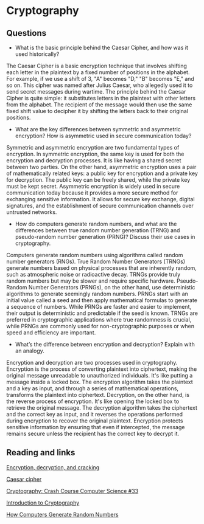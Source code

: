 # Cryptography

## Questions

- What is the basic principle behind the Caesar Cipher, and how was it used historically?

The Caesar Cipher is a basic encryption technique that involves shifting each letter in the plaintext by a fixed number of positions in the alphabet. For example, if we use a shift of 3, "A" becomes "D," "B" becomes "E," and so on. This cipher was named after Julius Caesar, who allegedly used it to send secret messages during wartime. The principle behind the Caesar Cipher is quite simple: it substitutes letters in the plaintext with other letters from the alphabet. The recipient of the message would then use the same fixed shift value to decipher it by shifting the letters back to their original positions.

- What are the key differences between symmetric and asymmetric encryption? How is asymmetric used in secure communication today?

Symmetric and asymmetric encryption are two fundamental types of encryption. In symmetric encryption, the same key is used for both the encryption and decryption processes. It is like having a shared secret between two parties. On the other hand, asymmetric encryption uses a pair of mathematically related keys: a public key for encryption and a private key for decryption. The public key can be freely shared, while the private key must be kept secret. Asymmetric encryption is widely used in secure communication today because it provides a more secure method for exchanging sensitive information. It allows for secure key exchange, digital signatures, and the establishment of secure communication channels over untrusted networks.

- How do computers generate random numbers, and what are the differences between true random number generation (TRNG) and pseudo-random number generation (PRNG)? Discuss their use cases in cryptography.

Computers generate random numbers using algorithms called random number generators (RNGs). True Random Number Generators (TRNGs) generate numbers based on physical processes that are inherently random, such as atmospheric noise or radioactive decay. TRNGs provide truly random numbers but may be slower and require specific hardware. Pseudo-Random Number Generators (PRNGs), on the other hand, use deterministic algorithms to generate seemingly random numbers. PRNGs start with an initial value called a seed and then apply mathematical formulas to generate a sequence of numbers. While PRNGs are faster and easier to implement, their output is deterministic and predictable if the seed is known. TRNGs are preferred in cryptographic applications where true randomness is crucial, while PRNGs are commonly used for non-cryptographic purposes or when speed and efficiency are important.

- What’s the difference between encryption and decryption? Explain with an analogy.

Encryption and decryption are two processes used in cryptography. Encryption is the process of converting plaintext into ciphertext, making the original message unreadable to unauthorized individuals. It's like putting a message inside a locked box. The encryption algorithm takes the plaintext and a key as input, and through a series of mathematical operations, transforms the plaintext into ciphertext. Decryption, on the other hand, is the reverse process of encryption. It's like opening the locked box to retrieve the original message. The decryption algorithm takes the ciphertext and the correct key as input, and it reverses the operations performed during encryption to recover the original plaintext. Encryption protects sensitive information by ensuring that even if intercepted, the message remains secure unless the recipient has the correct key to decrypt it.

## Reading and links

[Encryption, decryption, and cracking](https://www.khanacademy.org/computing/computers-and-internet/xcae6f4a7ff015e7d:online-data-security/xcae6f4a7ff015e7d:data-encryption-techniques/a/encryption-decryption-and-code-cracking)

[Caesar cipher](https://en.wikipedia.org/wiki/Caesar_cipher)

[Cryptography: Crash Course Computer Science #33](https://www.youtube.com/watch?v=jhXCTbFnK8o)

[Introduction to Cryptography](https://thebestvpn.com/cryptography/)

[How Computers Generate Random Numbers](howtogeek.com/183051/htg-explains-how-computers-generate-random-numbers/)
